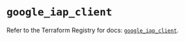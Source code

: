 # `google_iap_client`

Refer to the Terraform Registry for docs: [`google_iap_client`](https://registry.terraform.io/providers/hashicorp/google-beta/6.10.0/docs/resources/google_iap_client).
